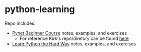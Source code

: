 # python-learning

Repo includes:
* [Pynet Beginner Course](https://pynet.twb-tech.com/email-signup.html "Python for beginners") notes, examples, and exercises
  * For reference Kirk's repo/diretory can be found [here](https://github.com/ktbyers/pynet/tree/master/learnpy_ecourse "pynet/learnpy_ecourse/")
* [Learn Python the Hard Way](https://learnpythonthehardway.org "Learn Python the Hard Way") notes, examples, and exercises
